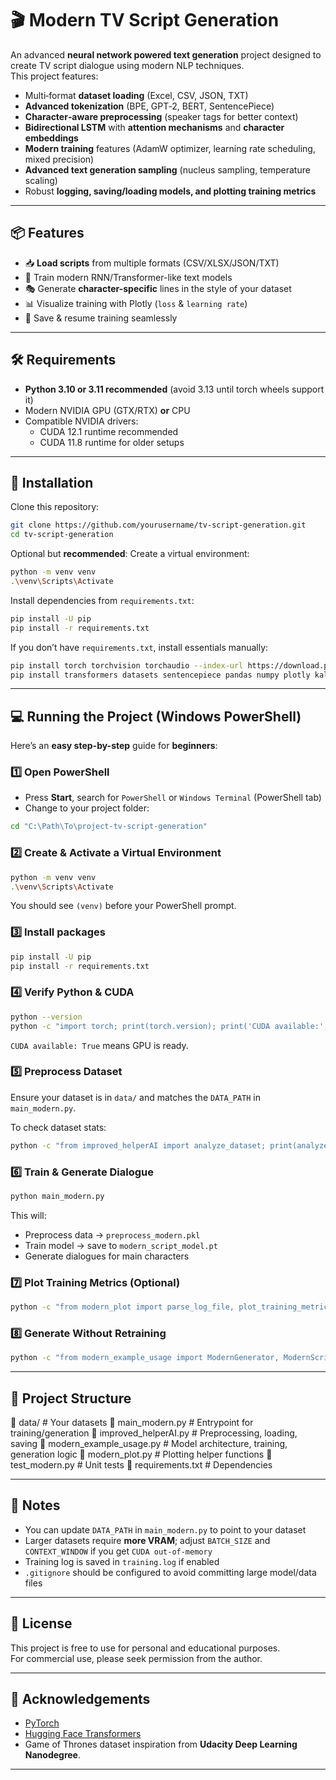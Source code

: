 # 🎬 Modern TV Script Generation

An advanced **neural network powered text generation** project designed to create TV script dialogue using modern NLP techniques.  
This project features:
- Multi‑format **dataset loading** (Excel, CSV, JSON, TXT)
- **Advanced tokenization** (BPE, GPT‑2, BERT, SentencePiece)
- **Character‑aware preprocessing** (speaker tags for better context)
- **Bidirectional LSTM** with **attention mechanisms** and **character embeddings**
- **Modern training** features (AdamW optimizer, learning rate scheduling, mixed precision)
- **Advanced text generation sampling** (nucleus sampling, temperature scaling)
- Robust **logging, saving/loading models, and plotting training metrics**

---

## 📦 Features
- 📥 **Load scripts** from multiple formats (CSV/XLSX/JSON/TXT)
- 🧠 Train modern RNN/Transformer-like text models
- 🎭 Generate **character-specific** lines in the style of your dataset
- 📊 Visualize training with Plotly (`loss` & `learning rate`)
- 🔄 Save & resume training seamlessly

---

## 🛠 Requirements
- **Python 3.10 or 3.11 recommended** (avoid 3.13 until torch wheels support it)
- Modern NVIDIA GPU (GTX/RTX) **or** CPU
- Compatible NVIDIA drivers:
  - CUDA 12.1 runtime recommended
  - CUDA 11.8 runtime for older setups

---

## 🔧 Installation

Clone this repository:

```sh
git clone https://github.com/yourusername/tv-script-generation.git
cd tv-script-generation
```

Optional but **recommended**: Create a virtual environment:

```sh
python -m venv venv
.\venv\Scripts\Activate
```

Install dependencies from `requirements.txt`:

```sh
pip install -U pip
pip install -r requirements.txt
```

If you don’t have `requirements.txt`, install essentials manually:

```sh
pip install torch torchvision torchaudio --index-url https://download.pytorch.org/whl/cu121
pip install transformers datasets sentencepiece pandas numpy plotly kaleido pytest
```

---

## 💻 Running the Project (Windows PowerShell)

Here’s an **easy step-by-step** guide for **beginners**:

### **1️⃣ Open PowerShell**
- Press **Start**, search for `PowerShell` or `Windows Terminal` (PowerShell tab)
- Change to your project folder:

```sh
cd "C:\Path\To\project-tv-script-generation"
```

### **2️⃣ Create & Activate a Virtual Environment**

```sh
python -m venv venv
.\venv\Scripts\Activate
```

You should see `(venv)` before your PowerShell prompt.

### **3️⃣ Install packages**

```sh
pip install -U pip
pip install -r requirements.txt
```

### **4️⃣ Verify Python & CUDA**

```sh
python --version
python -c "import torch; print(torch.version); print('CUDA available:', torch.cuda.is_available())"
```

`CUDA available: True` means GPU is ready.

### **5️⃣ Preprocess Dataset**
Ensure your dataset is in `data/` and matches the `DATA_PATH` in `main_modern.py`.

To check dataset stats:

```sh
python -c "from improved_helperAI import analyze_dataset; print(analyze_dataset('data/Game_of_Thrones_Script.csv'))"
```

### **6️⃣ Train & Generate Dialogue**

```sh
python main_modern.py
```

This will:
- Preprocess data → `preprocess_modern.pkl`
- Train model → save to `modern_script_model.pt`
- Generate dialogues for main characters

### **7️⃣ Plot Training Metrics (Optional)**

```sh
python -c "from modern_plot import parse_log_file, plot_training_metrics; recs = parse_log_file('train.log'); plot_training_metrics(recs, metrics=['loss','lr'])"
```

### **8️⃣ Generate Without Retraining**

```sh
python -c "from modern_example_usage import ModernGenerator, ModernScriptRNN; from improved_helperAI import load_modern_model, load_modern_preprocess, ModernTextProcessor; pre = load_modern_preprocess('preprocess_modern.pkl'); model, _ = load_modern_model('modern_script_model', ModernScriptRNN, vocab_size=pre['metadata']['vocab_size'], output_size=pre['metadata']['vocab_size'], embedding_dim=256, hidden_dim=512, n_layers=2, characters=pre['metadata']['characters']); gen = ModernGenerator(model, pre['vocab_to_int'], pre['int_to_vocab'], pre['character_vocab'], tokenizer=ModernTextProcessor('gpt2', 'gpt2').tokenizer); print(gen.generate_nucleus_sampling('jon snow:', 100, character='jon snow'))"
```

---

## 📂 Project Structure

📁 data/ # Your datasets
📄 main_modern.py # Entrypoint for training/generation
📄 improved_helperAI.py # Preprocessing, loading, saving
📄 modern_example_usage.py # Model architecture, training, generation logic
📄 modern_plot.py # Plotting helper functions
📄 test_modern.py # Unit tests
📄 requirements.txt # Dependencies

---

## 📝 Notes
- You can update `DATA_PATH` in `main_modern.py` to point to your dataset
- Larger datasets require **more VRAM**; adjust `BATCH_SIZE` and `CONTEXT_WINDOW` if you get `CUDA out-of-memory`
- Training log is saved in `training.log` if enabled
- `.gitignore` should be configured to avoid committing large model/data files

---

## 📜 License
This project is free to use for personal and educational purposes.  
For commercial use, please seek permission from the author.

---

## 🙌 Acknowledgements
- [PyTorch](https://pytorch.org/)
- [Hugging Face Transformers](https://huggingface.co/docs/transformers/index)
- Game of Thrones dataset inspiration from **Udacity Deep Learning Nanodegree**.

---

